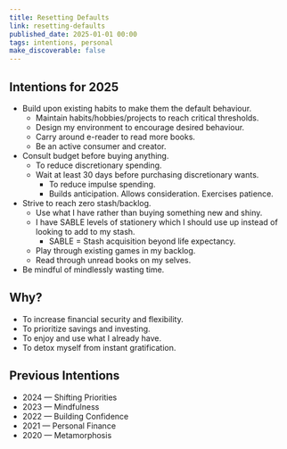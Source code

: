 ```yaml
---
title: Resetting Defaults
link: resetting-defaults
published_date: 2025-01-01 00:00
tags: intentions, personal
make_discoverable: false
---
```


## Intentions for 2025
- Build upon existing habits to make them the default behaviour.
  - Maintain habits/hobbies/projects to reach critical thresholds.
  - Design my environment to encourage desired behaviour.
  - Carry around e-reader to read more books.
  - Be an active consumer and creator.
- Consult budget before buying anything.
  - To reduce discretionary spending.
  - Wait at least 30 days before purchasing discretionary wants.
    - To reduce impulse spending.
    - Builds anticipation. Allows consideration. Exercises patience.
- Strive to reach zero stash/backlog.
  - Use what I have rather than buying something new and shiny.
  - I have SABLE levels of stationery which I should use up instead of looking to add to my stash.
    - SABLE = Stash acquisition beyond life expectancy.
  - Play through existing games in my backlog.
  - Read through unread books on my selves.
- Be mindful of mindlessly wasting time.

## Why?
- To increase financial security and flexibility.
- To prioritize savings and investing.
- To enjoy and use what I already have.
- To detox myself from instant gratification.

## Previous Intentions
- 2024 — Shifting Priorities
- 2023 — Mindfulness
- 2022 — Building Confidence
- 2021 — Personal Finance
- 2020 — Metamorphosis
